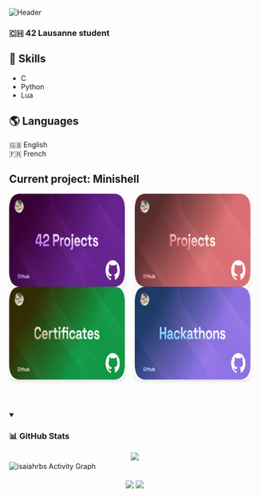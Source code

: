 ![Header](https://capsule-render.vercel.app/api?type=waving&height=200&text=Isaiah&fontAlign=80&fontAlignY=40&color=gradient&colors=#9b00ff,#00ff00)

### 🇨🇭 42 Lausanne student

## 💼 Skills
- C
- Python
- Lua

## 🌎 Languages
🇬🇧 English  
🇫🇷 French  

## Current project: Minishell

<div align="center" style="display: flex;">
    <!-- Box for 42 Projects with Image -->
    <a href="https://github.com/IsaiahRobinsonGit/42-Projects/tree/main" style="text-decoration: none; width: 330px; height: 186px; background-color: #f0f0f0; display: flex; justify-content: center; align-items: center; border-radius: 10px; box-shadow: 0 4px 6px rgba(0, 0, 0, 0.1); margin-right: 20px;">
        <img src="https://github.com/IsaiahRobinsonGit/images/blob/main/42%20Projects.png" width="330" height="186" style="border-radius: 10px;" />
    </a>
    <!-- Box for Custom Projects -->
    <a href="https://github.com/IsaiahRobinsonGit/Isaiah-Projects" style="text-decoration: none; width: 330px; height: 186px; background-color: #f0f0f0; display: flex; justify-content: center; align-items: center; border-radius: 10px; box-shadow: 0 4px 6px rgba(0, 0, 0, 0.1); margin-right: 20px;">
        <img src="https://github.com/IsaiahRobinsonGit/images/blob/main/Projects.png" width="330" height="186" style="border-radius: 10px;" />
    </a>
</div>
<div align="center" style="display: flex;">
    <!-- Box for Socials -->
    <a href="add link here" style="text-decoration: none; width: 330px; height: 186px; background-color: #f0f0f0; display: flex; justify-content: center; align-items: center; border-radius: 10px; box-shadow: 0 4px 6px rgba(0, 0, 0, 0.1); margin-right: 20px;">
        <img src="https://github.com/IsaiahRobinsonGit/images/blob/main/Certificates.png" width="330" height="186" style="border-radius: 10px;" />
    </a>
    <!-- Box for Diplomas -->
    <a href="add link here" style="text-decoration: none; width: 330px; height: 186px; background-color: #f0f0f0; display: flex; justify-content: center; align-items: center; border-radius: 10px; box-shadow: 0 4px 6px rgba(0, 0, 0, 0.1); margin-right: 20px;">
        <img src="https://github.com/IsaiahRobinsonGit/images/blob/main/hackathons.png" width="330" height="186" style="border-radius: 10px;" />
    </a>
</div>

<br/><br/> <!-- Adds extra space to separate sections -->

<details open>
<summary><h3>📊 GitHub Stats</h3></summary>
    <div align="center">
        <!-- Most Used Languages -->
        <img src="https://github-readme-stats.vercel.app/api/top-langs/?username=isaiahrbs&theme=transparent&hide_border=false&include_all_commits=true&count_private=true&layout=compact"/>
    </div>
    <img alt="isaiahrbs Activity Graph" src="https://github-readme-activity-graph.vercel.app/graph/?username=isaiahrbs&bg_color=RRGGBBAA&title_color=00abf0&color=00abf0&line=00abf0&point=DEDEDE&hide_border=true&custom_title=Contribution⠀Graph" />
	<div align="center">
	    <!-- Smaller Stats Section -->
	    <div style="max-width: 400px; margin: 20px auto; font-size: 12px;">
	        <img src="https://github-readme-stats.vercel.app/api?username=isaiahrbs&theme=transparent&hide_border=false&include_all_commits=true&count_private=true"/>
	        <img src="https://github-readme-streak-stats.herokuapp.com/?user=isaiahrbs&theme=transparent&hide_border=false"/>
	    </div>
	</div>
</details>
